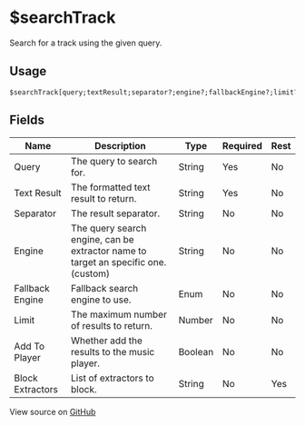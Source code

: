 # $searchTrack
Search for a track using the given query.
## Usage
```
$searchTrack[query;textResult;separator?;engine?;fallbackEngine?;limit?;addToPlayer?;...blockExtractors?]
```
## Fields
|       Name       |                                    Description                                     |  Type   | Required | Rest |
|------------------|------------------------------------------------------------------------------------|---------|----------|------|
| Query            | The query to search for.                                                           | String  | Yes      | No   |
| Text Result      | The formatted text result to return.                                               | String  | Yes      | No   |
| Separator        | The result separator.                                                              | String  | No       | No   |
| Engine           | The query search engine, can be extractor name to target an specific one. (custom) | String  | No       | No   |
| Fallback Engine  | Fallback search engine to use.                                                     | Enum    | No       | No   |
| Limit            | The maximum number of results to return.                                           | Number  | No       | No   |
| Add To Player    | Whether add the results to the music player.                                       | Boolean | No       | No   |
| Block Extractors | List of extractors to block.                                                       | String  | No       | Yes  |

View source on [GitHub](https://github.com/Cyberghxst/forgemusic/blob/dev/src/natives/searchTrack.ts)